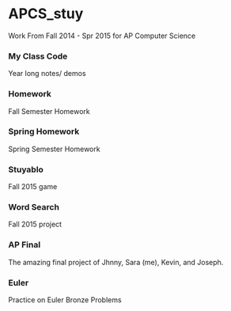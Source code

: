 
# APCS_stuy
Work From Fall 2014 - Spr 2015 for AP Computer Science

### My Class Code
Year long notes/ demos

### Homework
Fall Semester Homework

### Spring Homework
Spring Semester Homework

### Stuyablo
Fall 2015 game 

### Word Search 
Fall 2015 project

### AP Final
The amazing final project of Jhnny, Sara (me), Kevin, and Joseph.

### Euler
Practice on Euler Bronze Problems

